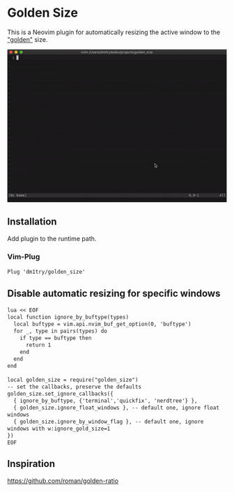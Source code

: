 # Golden Size

This is a Neovim plugin for automatically resizing the active window to the ["golden"](https://en.wikipedia.org/wiki/Golden_ratio) size.

![demo](demo.gif)

## Installation

Add plugin to the runtime path.

### Vim-Plug 

```VimL
Plug 'dm1try/golden_size'

```

## Disable automatic resizing for specific windows

```viml
lua << EOF
local function ignore_by_buftype(types)
  local buftype = vim.api.nvim_buf_get_option(0, 'buftype')
  for _, type in pairs(types) do
    if type == buftype then
      return 1
    end
  end
end

local golden_size = require("golden_size")
-- set the callbacks, preserve the defaults
golden_size.set_ignore_callbacks({
  { ignore_by_buftype, {'terminal','quickfix', 'nerdtree'} },
  { golden_size.ignore_float_windows }, -- default one, ignore float windows
  { golden_size.ignore_by_window_flag }, -- default one, ignore windows with w:ignore_gold_size=1
})
EOF
``` 
## Inspiration

https://github.com/roman/golden-ratio
